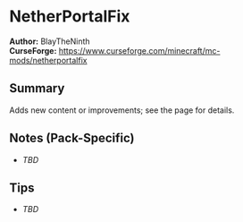 # NetherPortalFix

**Author:** BlayTheNinth  
**CurseForge:** https://www.curseforge.com/minecraft/mc-mods/netherportalfix

## Summary
Adds new content or improvements; see the page for details.

## Notes (Pack-Specific)
- _TBD_

## Tips
- _TBD_

